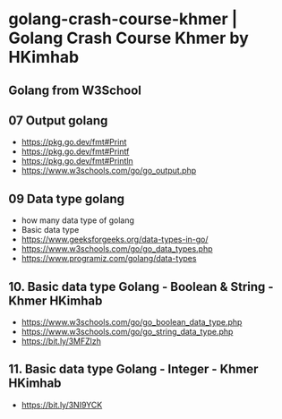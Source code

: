 # golang-crash-course-khmer | Golang Crash Course Khmer by HKimhab

## Golang from W3School

## 07 Output golang

- https://pkg.go.dev/fmt#Print
- https://pkg.go.dev/fmt#Printf
- https://pkg.go.dev/fmt#Println
- https://www.w3schools.com/go/go_output.php

## 09 Data type golang

- how many data type of golang
- Basic data type
- https://www.geeksforgeeks.org/data-types-in-go/
- https://www.w3schools.com/go/go_data_types.php
- https://www.programiz.com/golang/data-types

## 10. Basic data type Golang - Boolean & String - Khmer HKimhab

- https://www.w3schools.com/go/go_boolean_data_type.php
- https://www.w3schools.com/go/go_string_data_type.php
- https://bit.ly/3MFZlzh

## 11. Basic data type Golang - Integer - Khmer HKimhab

- https://bit.ly/3NI9YCK

